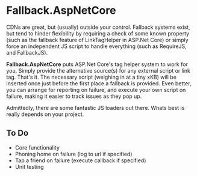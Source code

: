 Fallback.AspNetCore
===================

CDNs are great, but (usually) outside your control. Fallback systems exist, but tend to hinder flexibility by requiring a check of some known property (such as the fallback feature of LinkTagHelper in ASP.Net Core) or simply force an independent JS script to handle everything (such as RequireJS, and FallbackJS).

**Fallback.AspNetCore** puts ASP.Net Core's tag helper system to work for you. Simply provide the alternative source(s) for any external script or link tag. That's it. The necessary script (weighing in at a tiny xKB) will be inserted once just before the first place a fallback is provided. Even better, you can arrange for reporting on failure, and execute your own script on failure, making it easier to track issues as they pop up.

Admittedly, there are some fantastic JS loaders out there. Whats best is really depends on your project.

To Do
-----

- Core functionality
- Phoning home on failure (log to url if specified)
- Tap a friend on failure (execute callback if specified)
- Unit testing
